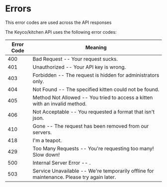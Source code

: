 # Errors

<aside class="notice">This error codes are used across the API responses</aside>

The Keyco/kitchen API uses the following error codes:


Error Code | Meaning
---------- | -------
400 | Bad Request -- Your request sucks.
401 | Unauthorized -- Your API key is wrong.
403 | Forbidden -- The request is hidden for administrators only.
404 | Not Found -- The specified kitten could not be found.
405 | Method Not Allowed -- You tried to access a kitten with an invalid method.
406 | Not Acceptable -- You requested a format that isn't json.
410 | Gone -- The request has been removed from our servers.
418 | I'm a teapot.
429 | Too Many Requests -- You're requesting too many! Slow down!
500 | Internal Server Error -- .
503 | Service Unavailable -- We're temporarily offline for maintenance. Please try again later.
